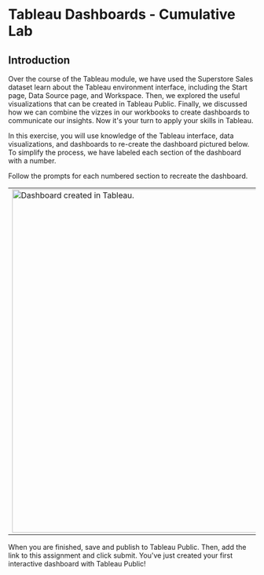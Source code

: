 # Tableau Dashboards - Cumulative Lab

## Introduction
Over the course of the Tableau module, we have used the Superstore Sales dataset learn about the Tableau environment interface, including the Start page, Data Source page, and Workspace. Then, we explored the useful visualizations that can be created in Tableau Public. Finally, we discussed how we can combine the vizzes in our workbooks to create dashboards to communicate our insights.  Now it's your turn to apply your skills in Tableau.

In this exercise, you will use knowledge of the Tableau interface, data visualizations, and dashboards to re-create the dashboard pictured below. To simplify the process, we have labeled each section of the dashboard with a number.

Follow the prompts for each numbered section to recreate the dashboard.

<div>
    <center>
<table><tr><td>
<img src = "s3://curriculum-content/data-science/images/v3/tableau/new-dash.png" alt="Dashboard created in Tableau." style="width: 700px;"/>
</td></tr></table>
    </center>
</div>



When you are finished, save and publish to Tableau Public. Then, add the link to this assignment and click submit. You've just created your first interactive dashboard with Tableau Public!
